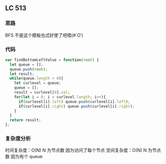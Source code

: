 ## LC 513

### 思路

BFS
不是这个模板也忒好使了吧喂(#`O′)

### 代码

```JavaScript
var findBottomLeftValue = function(root) {
  let queue = [];
  queue.push(root);
  let result;
  while(queue.length > 0){
    let curlevel = queue;
    queue = [];
    result = curlevel[0].val;
    for(let i = 0; i < curlevel.length; i++){
      if(curlevel[i].left) queue.push(curlevel[i].left);
      if(curlevel[i].right) queue.push(curlevel[i].right);
    }
  }
  return result;
};

```

### 复杂度分析

时间复杂度：O(N) N 为节点数 因为访问了每个节点
空间复杂度：O(N) N 为节点数 因为有个 queue

